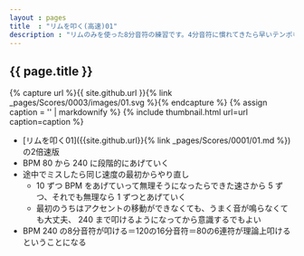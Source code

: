 ```yaml
---
layout : pages
title  : "リムを叩く(高速)01"
description : "リムのみを使った8分音符の練習です。4分音符に慣れてきたら早いテンポも刻んでみましょう。"
---
```


## {{ page.title }}

{% capture url %}{{ site.github.url }}{% link _pages/Scores/0003/images/01.svg %}{% endcapture %}
{% assign caption = '' | markdownify %}
{% include thumbnail.html url=url caption=caption %}


* [リムを叩く01]({{site.github.url}}{% link _pages/Scores/0001/01.md %}) の2倍速版
* BPM 80 から 240 に段階的にあげていく
* 途中でミスしたら同じ速度の最初からやり直し
  * 10 ずつ BPM をあげていって無理そうになったらできた速さから 5 ずつ、それでも無理なら 1 ずつとあげていく
  * 最初のうちはアクセントの移動ができなくても、うまく音が鳴らなくても大丈夫、 240 まで叩けるようになってから意識するでもよい
* BPM 240 の8分音符が叩ける＝120の16分音符＝80の6連符が理論上叩けるということになる